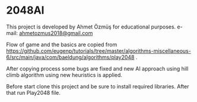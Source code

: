 # 2048AI
This project is developed by Ahmet Özmüş for educational purposes.
e-mail: ahmetozmus2018@gmail.com

Flow of game and the basics are copied from https://github.com/eugenp/tutorials/tree/master/algorithms-miscellaneous-6/src/main/java/com/baeldung/algorithms/play2048 .

After copying process some bugs are fixed and new AI approach using hill climb algorithm using new heuristics is applied.

Before start clone this project and be sure to install required libraries. After that run Play2048 file.
